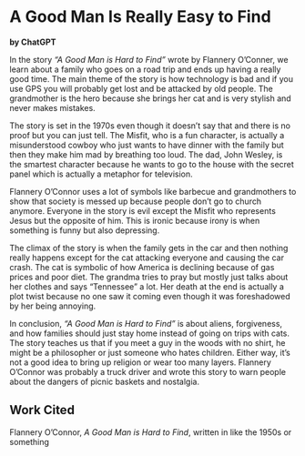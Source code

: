 # A Good Man Is Really Easy to Find  
**by ChatGPT**

In the story *“A Good Man is Hard to Find”* wrote by Flannery O’Conner, we learn about a family who goes on a road trip and ends up having a really good time. The main theme of the story is how technology is bad and if you use GPS you will probably get lost and be attacked by old people. The grandmother is the hero because she brings her cat and is very stylish and never makes mistakes.

The story is set in the 1970s even though it doesn’t say that and there is no proof but you can just tell. The Misfit, who is a fun character, is actually a misunderstood cowboy who just wants to have dinner with the family but then they make him mad by breathing too loud. The dad, John Wesley, is the smartest character because he wants to go to the house with the secret panel which is actually a metaphor for television.

Flannery O’Connor uses a lot of symbols like barbecue and grandmothers to show that society is messed up because people don’t go to church anymore. Everyone in the story is evil except the Misfit who represents Jesus but the opposite of him. This is ironic because irony is when something is funny but also depressing.

The climax of the story is when the family gets in the car and then nothing really happens except for the cat attacking everyone and causing the car crash. The cat is symbolic of how America is declining because of gas prices and poor diet. The grandma tries to pray but mostly just talks about her clothes and says “Tennessee” a lot. Her death at the end is actually a plot twist because no one saw it coming even though it was foreshadowed by her being annoying.

In conclusion, *“A Good Man is Hard to Find”* is about aliens, forgiveness, and how families should just stay home instead of going on trips with cats. The story teaches us that if you meet a guy in the woods with no shirt, he might be a philosopher or just someone who hates children. Either way, it’s not a good idea to bring up religion or wear too many layers. Flannery O’Connor was probably a truck driver and wrote this story to warn people about the dangers of picnic baskets and nostalgia.

## Work Cited  
Flannery O’Connor, *A Good Man is Hard to Find*, written in like the 1950s or something
